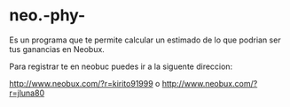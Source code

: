 # neo.-phy-

Es un programa que te permite calcular un estimado de lo que podrian ser tus ganancias en Neobux.

Para registrar te en neobuc puedes ir a la siguente direccion:

http://www.neobux.com/?r=kirito91999 o http://www.neobux.com/?r=jluna80